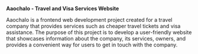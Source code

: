 <b>Aaochalo - Travel and Visa Services Website</b>

Aaochalo is a frontend web development project created for a travel company that provides services such as cheaper travel tickets and visa assistance. The purpose of this project is to develop a user-friendly website that showcases information about the company, its services, owners, and provides a convenient way for users to get in touch with the company.
